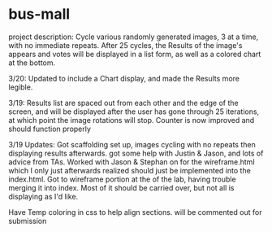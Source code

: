 # bus-mall

project description: 
Cycle various randomly generated images, 3 at a time, with no immediate repeats. After 25 cycles, the Results of the image's appears and votes will be displayed in a list form, as well as a colored chart at the bottom. 



3/20:
Updated to include a Chart display, and made the Results more legible. 



3/19:
Results list are spaced out from each other and the edge of the screen, and will be displayed after the user has gone through 25 iterations, at which point the image rotations will stop. Counter is now improved and should function properly

3/19 Updates:
Got scaffolding set up, images cycling with no repeats then displaying results afterwards. got some help with Justin & Jason, and lots of advice from TAs. Worked with Jason & Stephan on for the wireframe.html which I only just afterwards realized should just be implemented into the index.html. Got to wireframe portion at the of the lab, having trouble merging it into index. Most of it should be carried over, but not all is displaying as I'd like. 

Have Temp coloring in css to help align sections. will be commented out for submission